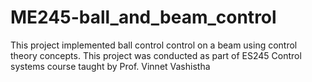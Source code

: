 # ME245-ball_and_beam_control
This project implemented ball control control on a beam using control theory concepts. This project was conducted as part of ES245 Control systems course taught by Prof. Vinnet Vashistha
